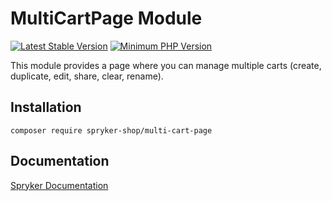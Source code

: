 # MultiCartPage Module
[![Latest Stable Version](https://poser.pugx.org/spryker-shop/multi-cart-page/v/stable.svg)](https://packagist.org/packages/spryker-shop/multi-cart-page)
[![Minimum PHP Version](https://img.shields.io/badge/php-%3E%3D%208.2-8892BF.svg)](https://php.net/)

This module provides a page where you can manage multiple carts (create, duplicate, edit, share, clear, rename).

## Installation

```
composer require spryker-shop/multi-cart-page
```

## Documentation

[Spryker Documentation](https://docs.spryker.com)
